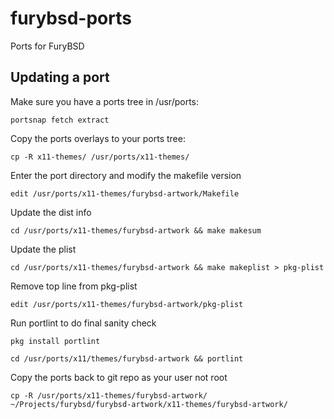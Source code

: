# furybsd-ports
Ports for FuryBSD

## Updating a port

Make sure you have a ports tree in /usr/ports:

```
portsnap fetch extract
```

Copy the ports overlays to your ports tree:

```
cp -R x11-themes/ /usr/ports/x11-themes/
```

Enter the port directory and modify the makefile version

```
edit /usr/ports/x11-themes/furybsd-artwork/Makefile
```

Update the dist info

```
cd /usr/ports/x11-themes/furybsd-artwork && make makesum
```

Update the plist

```
cd /usr/ports/x11-themes/furybsd-artwork && make makeplist > pkg-plist
```

Remove top line from pkg-plist

```
edit /usr/ports/x11-themes/furybsd-artwork/pkg-plist
```

Run portlint to do final sanity check

```
pkg install portlint
```

```
cd /usr/ports/x11/themes/furybsd-artwork && portlint
```

Copy the ports back to git repo as your user not root

```
cp -R /usr/ports/x11-themes/furybsd-artwork/ ~/Projects/furybsd/furybsd-artwork/x11-themes/furybsd-artwork/
```
